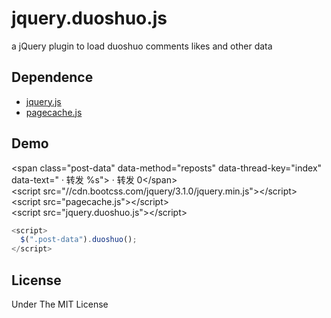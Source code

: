 # jquery.duoshuo.js
a jQuery plugin to load duoshuo comments likes and other data

## Dependence

* [jquery.js](https://jquery.com/)
* [pagecache.js](https://github.com/jokinkuang/pagecache.js)

## Demo

\<span class="post-data" data-method="reposts" data-thread-key="index" data-text=" · 转发 %s"> · 转发 0\</span>  
\<script src="//cdn.bootcss.com/jquery/3.1.0/jquery.min.js">\</script>  
\<script src="pagecache.js">\</script>  
\<script src="jquery.duoshuo.js">\</script>  
```javascript
<script>
  $(".post-data").duoshuo();
</script>
```

## License

Under The MIT License
